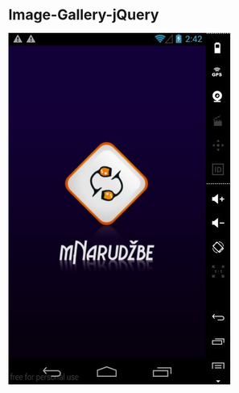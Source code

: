 Image-Gallery-jQuery
====================


![Alt text](https://raw.githubusercontent.com/krunogr/Android-app-for-ordering-drinks-in-restaurants/master/mNarudzbe/res/screenshots/startScreen.JPG "start screen")
